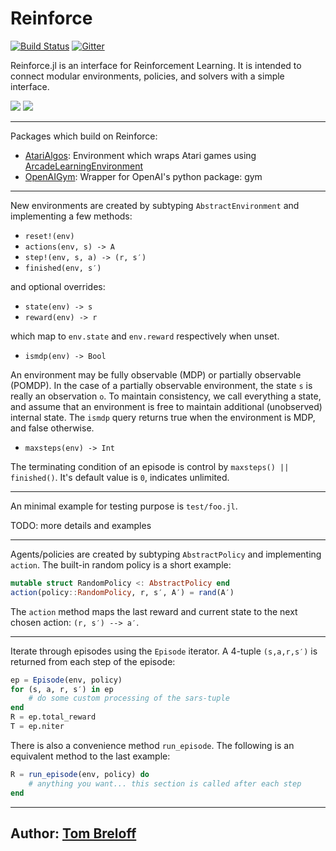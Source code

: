 # Reinforce

[![Build Status](https://travis-ci.org/JuliaML/Reinforce.jl.svg?branch=master)](https://travis-ci.org/JuliaML/Reinforce.jl)
[![Gitter](https://badges.gitter.im/reinforcejl/Lobby.svg)](https://gitter.im/reinforcejl/Lobby?utm_source=badge&utm_medium=badge&utm_campaign=pr-badge)

Reinforce.jl is an interface for Reinforcement Learning.  It is intended to connect modular environments, policies, and solvers with a simple interface.

![](https://cloud.githubusercontent.com/assets/933338/17670982/8923a2f6-62e2-11e6-943f-bd0a2a7b5c1f.gif)
![](https://cloud.githubusercontent.com/assets/933338/17703784/f3e18414-63a0-11e6-9f9e-f531278216f9.gif)

---

Packages which build on Reinforce:

- [AtariAlgos](https://github.com/JuliaML/AtariAlgos.jl): Environment which wraps Atari games using [ArcadeLearningEnvironment](https://github.com/nowozin/ArcadeLearningEnvironment.jl)
- [OpenAIGym](https://github.com/JuliaML/OpenAIGym.jl): Wrapper for OpenAI's python package: gym

---

New environments are created by subtyping `AbstractEnvironment` and implementing
a few methods:

- `reset!(env)`
- `actions(env, s) -> A`
- `step!(env, s, a) -> (r, s′)`
- `finished(env, s′)`

and optional overrides:

- `state(env) -> s`
- `reward(env) -> r`

which map to `env.state` and `env.reward` respectively when unset.

- `ismdp(env) -> Bool`

An environment may be fully observable (MDP) or partially observable (POMDP).
In the case of a partially observable environment, the state `s` is really 
an observation `o`.  To maintain consistency, we call everything a state,
and assume that an environment is free to maintain additional (unobserved) 
internal state.  The `ismdp` query returns true when the environment is MDP,
and false otherwise.

- `maxsteps(env) -> Int`

The terminating condition of an episode is control by
`maxsteps() || finished()`.
It's default value is `0`, indicates unlimited.

---

An minimal example for testing purpose is `test/foo.jl`.

TODO: more details and examples

---

Agents/policies are created by subtyping `AbstractPolicy` and implementing `action`.  The built-in random policy is a short example:

```julia
mutable struct RandomPolicy <: AbstractPolicy end
action(policy::RandomPolicy, r, s′, A′) = rand(A′)
```

The `action` method maps the last reward and current state to the next chosen action: `(r, s′) --> a′`.

---

Iterate through episodes using the `Episode` iterator.  A 4-tuple `(s,a,r,s′)` is returned from each step of the episode:

```julia
ep = Episode(env, policy)
for (s, a, r, s′) in ep
    # do some custom processing of the sars-tuple
end
R = ep.total_reward
T = ep.niter
```

There is also a convenience method `run_episode`.  The following is an equivalent method to the last example:

```julia
R = run_episode(env, policy) do
    # anything you want... this section is called after each step
end
```

---

## Author: [Tom Breloff](https://github.com/tbreloff)
